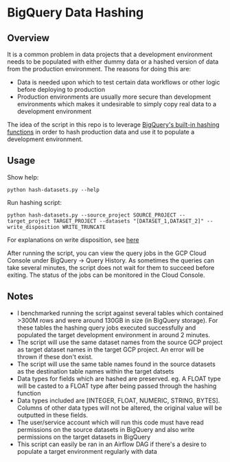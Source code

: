 # BigQuery Data Hashing

## Overview

It is a common problem in data projects that a development environment needs to be populated with either dummy data
or a hashed version of data from the production environment. The reasons for doing this are:

- Data is needed upon which to test certain data workflows or other logic before deploying to production
- Production environments are usually more secure than development environments which makes it undesirable to simply 
copy real data to a development environment

The idea of the script in this repo is to leverage [BigQuery's built-in hashing functions](https://cloud.google.com/bigquery/docs/reference/standard-sql/hash_functions) 
in order to hash production data and use it to populate a development environment.

## Usage

Show help:

`python hash-datasets.py --help`

Run hashing script:

`python hash-datasets.py --source_project SOURCE_PROJECT --target_project TARGET_PROJECT --datasets "[DATASET_1,DATASET_2]" --write_disposition WRITE_TRUNCATE`

For explanations on write disposition, see [here](https://googleapis.dev/python/bigquery/latest/generated/google.cloud.bigquery.job.WriteDisposition.html)

After running the script, you can view the query jobs in the GCP Cloud Console under BigQuery -> Query History. As 
sometimes the queries can take several minutes, the script does not wait for them to succeed before exiting. The 
status of the jobs can be monitored in the Cloud Console. 

## Notes

- I benchmarked running the script against several tables which contained >300M rows and were around 130GB in size 
(in BigQuery storage). For these tables the hashing query jobs executed successfully and populated the target 
development environment in around 2 minutes. 
- The script will use the same dataset names from the source GCP project as target dataset names in the target 
GCP project. An error will be thrown if these don't exist.
- The script will use the same table names found in the source datasets as the destination table names within the target datsets
- Data types for fields which are hashed are preserved. eg. A FLOAT type will be casted to a FLOAT type after being 
passed through the hashing function
- Data types included are \[INTEGER, FLOAT, NUMERIC, STRING, BYTES\]. Columns of other data types will not be altered, 
the original value will be outputted in these fields.
- The user/service account which will run this code must have read permissions on the source datasets in BigQuery and 
also write permissions on the target datasets in BigQuery
- This script can easily be ran in an Airflow DAG if there's a desire to populate a target environment regularly with 
data
